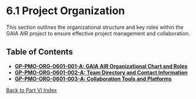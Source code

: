 # 6.1 Project Organization

This section outlines the organizational structure and key roles within the GAIA AIR project to ensure effective project management and collaboration.

## Table of Contents

*   [**GP-PMO-ORG-0601-001-A: GAIA AIR Organizational Chart and Roles**](./GP-PMO-ORG-0601-001-A.md)
*   [**GP-PMO-ORG-0601-002-A: Team Directory and Contact Information**](./GP-PMO-ORG-0601-002-A.md)
*   [**GP-PMO-ORG-0601-003-A: Collaboration Tools and Platforms**](./GP-PMO-ORG-0601-003-A.md)

[Back to Part VI Index](../../index.md)
